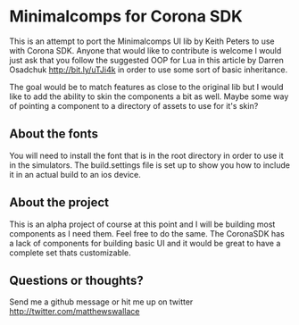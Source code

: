 # Minimalcomps for Corona SDK

This is an attempt to port the Minimalcomps UI lib by Keith Peters to use with Corona SDK.
Anyone that would like to contribute is welcome I would just ask that you follow the suggested OOP for Lua in this article by Darren Osadchuk http://bit.ly/uTJi4k in order to use some sort of basic inheritance.

The goal would be to match features as close to the original lib but I would like to add the ability to skin the components a bit as well. Maybe some way of pointing a component to a directory of assets to use for it's skin?

## About the fonts

You will need to install the font that is in the root directory in order to use it in the simulators. The build.settings file is set up to show you how to include it in an actual build to an ios device. 


## About the project

This is an alpha project of course at this point and I will be building most components as I need them. Feel free to do the same. The CoronaSDK has a lack of components for building basic UI and it would be great to have a complete set thats customizable.

## Questions or thoughts?
Send me a github message or hit me up on twitter http://twitter.com/matthewswallace